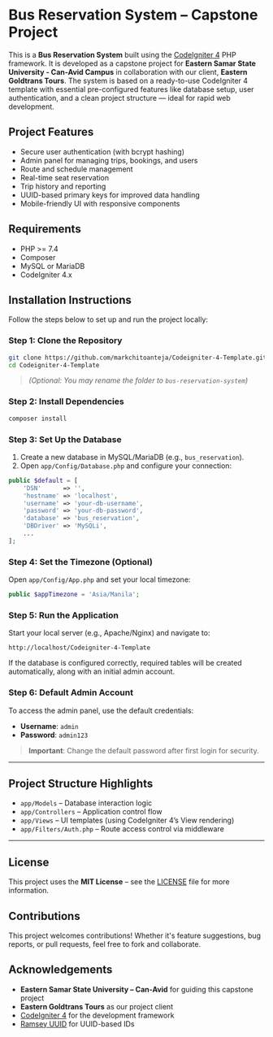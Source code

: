 
# Bus Reservation System – Capstone Project

This is a **Bus Reservation System** built using the [CodeIgniter 4](https://codeigniter.com/) PHP framework. It is developed as a capstone project for **Eastern Samar State University - Can-Avid Campus** in collaboration with our client, **Eastern Goldtrans Tours**. The system is based on a ready-to-use CodeIgniter 4 template with essential pre-configured features like database setup, user authentication, and a clean project structure — ideal for rapid web development.

## Project Features

- Secure user authentication (with bcrypt hashing)
- Admin panel for managing trips, bookings, and users
- Route and schedule management
- Real-time seat reservation
- Trip history and reporting
- UUID-based primary keys for improved data handling
- Mobile-friendly UI with responsive components

## Requirements

- PHP >= 7.4
- Composer
- MySQL or MariaDB
- CodeIgniter 4.x

## Installation Instructions

Follow the steps below to set up and run the project locally:

### Step 1: Clone the Repository

```bash
git clone https://github.com/markchitoanteja/Codeigniter-4-Template.git
cd Codeigniter-4-Template
```

> *(Optional: You may rename the folder to `bus-reservation-system`)*

### Step 2: Install Dependencies

```bash
composer install
```

### Step 3: Set Up the Database

1. Create a new database in MySQL/MariaDB (e.g., `bus_reservation`).
2. Open `app/Config/Database.php` and configure your connection:

```php
public $default = [
    'DSN'      => '',
    'hostname' => 'localhost',
    'username' => 'your-db-username',
    'password' => 'your-db-password',
    'database' => 'bus_reservation',
    'DBDriver' => 'MySQLi',
    ...
];
```

### Step 4: Set the Timezone (Optional)

Open `app/Config/App.php` and set your local timezone:

```php
public $appTimezone = 'Asia/Manila';
```

### Step 5: Run the Application

Start your local server (e.g., Apache/Nginx) and navigate to:

```
http://localhost/Codeigniter-4-Template
```

If the database is configured correctly, required tables will be created automatically, along with an initial admin account.

### Step 6: Default Admin Account

To access the admin panel, use the default credentials:

- **Username**: `admin`
- **Password**: `admin123`

> **Important**: Change the default password after first login for security.

---

## Project Structure Highlights

- `app/Models` – Database interaction logic
- `app/Controllers` – Application control flow
- `app/Views` – UI templates (using CodeIgniter 4’s View rendering)
- `app/Filters/Auth.php` – Route access control via middleware

---

## License

This project uses the **MIT License** – see the [LICENSE](LICENSE) file for more information.

## Contributions

This project welcomes contributions! Whether it's feature suggestions, bug reports, or pull requests, feel free to fork and collaborate.

## Acknowledgements

- **Eastern Samar State University – Can-Avid** for guiding this capstone project  
- **Eastern Goldtrans Tours** as our project client  
- [CodeIgniter 4](https://codeigniter.com/) for the development framework  
- [Ramsey UUID](https://ramsey.github.io/uuid/) for UUID-based IDs
